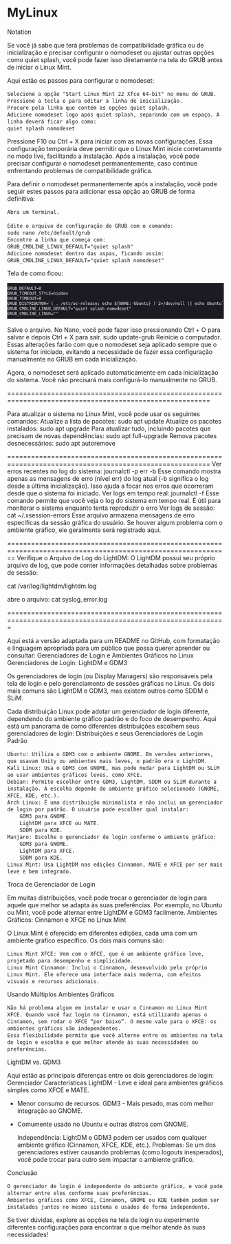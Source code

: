 # MyLinux
Notation 

Se você já sabe que terá problemas de compatibilidade gráfica ou de inicialização e precisar configurar o nomodeset ou ajustar outras opções como quiet splash, você pode fazer isso diretamente na tela do GRUB antes de iniciar o Linux Mint.

Aqui estão os passos para configurar o nomodeset:

    Selecione a opção "Start Linux Mint 22 Xfce 64-bit" no menu do GRUB.
    Pressione a tecla e para editar a linha de inicialização.
    Procure pela linha que contém as opções quiet splash.
    Adicione nomodeset logo após quiet splash, separando com um espaço. A linha deverá ficar algo como:
    quiet splash nomodeset
Pressione F10 ou Ctrl + X para iniciar com as novas configurações.
Essa configuração temporária deve permitir que o Linux Mint inicie corretamente no modo live, facilitando a instalação. Após a instalação, você pode precisar configurar o nomodeset permanentemente, caso continue enfrentando problemas de compatibilidade gráfica.

Para definir o nomodeset permanentemente após a instalação, você pode seguir estes passos para adicionar essa opção ao GRUB de forma definitiva:

    Abra um terminal.

    Edite o arquivo de configuração do GRUB com o comando:
    sudo nano /etc/default/grub
    Encontre a linha que começa com:
    GRUB_CMDLINE_LINUX_DEFAULT="quiet splash"
    Adicione nomodeset dentro das aspas, ficando assim:
    GRUB_CMDLINE_LINUX_DEFAULT="quiet splash nomodeset"

Tela de como ficou:

<img src="nomodeset.png" alt="Texto alternativo" width="900"/>
    
Salve o arquivo. No Nano, você pode fazer isso pressionando Ctrl + O para salvar e depois Ctrl + X para sair. 
sudo update-grub
Reinicie o computador.
Essas alterações farão com que o nomodeset seja aplicado sempre que o sistema for iniciado, evitando a necessidade de fazer essa configuração manualmente no GRUB em cada inicialização.

Agora, o nomodeset será aplicado automaticamente em cada inicialização do sistema. Você não precisará mais configurá-lo manualmente no GRUB. 

=========================================================================================================

Para atualizar o sistema no Linux Mint, você pode usar os seguintes comandos:
Atualize a lista de pacotes:
sudo apt update
Atualize os pacotes instalados:
sudo apt upgrade
Para atualizar tudo, incluindo pacotes que precisam de novas dependências:
sudo apt full-upgrade
Remova pacotes desnecessários:
sudo apt autoremove

=========================================================================================================
Ver erros recentes no log do sistema:
journalctl -p err -b
Esse comando mostra apenas as mensagens de erro (nível err) do log atual (-b significa o log desde a última inicialização). Isso ajuda a focar nos erros que ocorreram desde que o sistema foi iniciado.
Ver logs em tempo real:
journalctl -f
Esse comando permite que você veja o log do sistema em tempo real. É útil para monitorar o sistema enquanto tenta reproduzir o erro
Ver logs de sessão:
cat ~/.xsession-errors
Esse arquivo armazena mensagens de erro específicas da sessão gráfica do usuário. Se houver algum problema com o ambiente gráfico, ele geralmente será registrado aqui.

==============================================================================================================
Verifique o Arquivo de Log do LightDM: O LightDM possui seu próprio arquivo de log, que pode conter informações detalhadas sobre problemas de sessão:

cat /var/log/lightdm/lightdm.log

abre o arquivo: cat syslog_error.log

=============================================================================================================

Aqui está a versão adaptada para um README no GitHub, com formatação e linguagem apropriada para um público que possa querer aprender ou consultar:
Gerenciadores de Login e Ambientes Gráficos no Linux
Gerenciadores de Login: LightDM e GDM3

Os gerenciadores de login (ou Display Managers) são responsáveis pela tela de login e pelo gerenciamento de sessões gráficas no Linux. Os dois mais comuns são LightDM e GDM3, mas existem outros como SDDM e SLiM.

Cada distribuição Linux pode adotar um gerenciador de login diferente, dependendo do ambiente gráfico padrão e do foco de desempenho. Aqui está um panorama de como diferentes distribuições escolhem seus gerenciadores de login:
Distribuições e seus Gerenciadores de Login Padrão

    Ubuntu: Utiliza o GDM3 com o ambiente GNOME. Em versões anteriores, que usavam Unity ou ambientes mais leves, o padrão era o LightDM.
    Kali Linux: Usa o GDM3 com GNOME, mas pode mudar para LightDM ou SLiM ao usar ambientes gráficos leves, como XFCE.
    Debian: Permite escolher entre GDM3, LightDM, SDDM ou SLiM durante a instalação. A escolha depende do ambiente gráfico selecionado (GNOME, XFCE, KDE, etc.).
    Arch Linux: É uma distribuição minimalista e não inclui um gerenciador de login por padrão. O usuário pode escolher qual instalar:
        GDM3 para GNOME.
        LightDM para XFCE ou MATE.
        SDDM para KDE.
    Manjaro: Escolhe o gerenciador de login conforme o ambiente gráfico:
        GDM3 para GNOME.
        LightDM para XFCE.
        SDDM para KDE.
    Linux Mint: Usa LightDM nas edições Cinnamon, MATE e XFCE por ser mais leve e bem integrado.

Troca de Gerenciador de Login

Em muitas distribuições, você pode trocar o gerenciador de login para aquele que melhor se adapta às suas preferências. Por exemplo, no Ubuntu ou Mint, você pode alternar entre LightDM e GDM3 facilmente.
Ambientes Gráficos: Cinnamon e XFCE no Linux Mint

O Linux Mint é oferecido em diferentes edições, cada uma com um ambiente gráfico específico. Os dois mais comuns são:

    Linux Mint XFCE: Vem com o XFCE, que é um ambiente gráfico leve, projetado para desempenho e simplicidade.
    Linux Mint Cinnamon: Inclui o Cinnamon, desenvolvido pelo próprio Linux Mint. Ele oferece uma interface mais moderna, com efeitos visuais e recursos adicionais.

Usando Múltiplos Ambientes Gráficos

    Não há problema algum em instalar e usar o Cinnamon no Linux Mint XFCE. Quando você faz login no Cinnamon, está utilizando apenas o Cinnamon, sem rodar o XFCE “por baixo”. O mesmo vale para o XFCE: os ambientes gráficos são independentes.
    Essa flexibilidade permite que você alterne entre os ambientes na tela de login e escolha o que melhor atende às suas necessidades ou preferências.

LightDM vs. GDM3

Aqui estão as principais diferenças entre os dois gerenciadores de login:
Gerenciador	Características
LightDM	- Leve e ideal para ambientes gráficos simples como XFCE e MATE.
- Menor consumo de recursos.
GDM3	- Mais pesado, mas com melhor integração ao GNOME.
- Comumente usado no Ubuntu e outras distros com GNOME.

    Independência: LightDM e GDM3 podem ser usados com qualquer ambiente gráfico (Cinnamon, XFCE, KDE, etc.).
    Problemas: Se um dos gerenciadores estiver causando problemas (como logouts inesperados), você pode trocar para outro sem impactar o ambiente gráfico.

Conclusão

    O gerenciador de login é independente do ambiente gráfico, e você pode alternar entre eles conforme suas preferências.
    Ambientes gráficos como XFCE, Cinnamon, GNOME ou KDE também podem ser instalados juntos no mesmo sistema e usados de forma independente.

Se tiver dúvidas, explore as opções na tela de login ou experimente diferentes configurações para encontrar a que melhor atende às suas necessidades!




    




